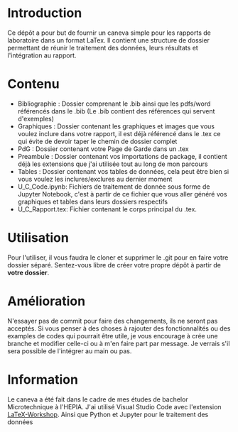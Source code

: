 # Introduction
Ce dépôt a pour but de fournir un caneva simple pour les rapports de laboratoire dans un format LaTex. Il contient une structure de dossier permettant de réunir le traitement des données, leurs résultats et l'intégration au rapport.
# Contenu
* Bibliographie : Dossier comprenant le .bib ainsi que les pdfs/word référencés dans le .bib (Le .bib contient des références qui servent d'exemples)
* Graphiques    : Dossier contenant les graphiques et images que vous voulez inclure dans votre rapport, il est déjà référencé dans le .tex ce qui évite de devoir taper le chemin de dossier complet
* PdG           : Dossier contenant votre Page de Garde dans un .tex
* Preambule     : Dossier contenant vos importations de package, il contient déjà les extensions que j'ai utilisée tout au long de mon parcours
* Tables        : Dossier contenant vos tables de données, cela peut être bien si vous voulez les inclures/exclures au dernier moment
* U_C_Code.ipynb: Fichiers de traitement de donnée sous forme de Jupyter Notebook, c'est à partir de ce fichier que vous aller généré vos graphiques et tables dans leurs dossiers respectifs
* U_C_Rapport.tex: Fichier contenant le corps principal du .tex.
# Utilisation
Pour l'utiliser, il vous faudra le cloner et supprimer le .git pour en faire votre dossier séparé. Sentez-vous libre de créer votre propre dépôt à  partir de **votre dossier**.
# Amélioration
N'essayer pas de commit pour faire des changements, ils ne seront pas acceptés. Si vous penser à des choses à rajouter des fonctionnalités ou des examples de codes qui pourrait être utile, je vous encourage à crée une branche et modifier celle-ci ou à m'en faire part par 
message.
Je verrais s'il sera possible de l'intégrer au main ou pas.
# Information
Le caneva a été fait dans le cadre de mes études de bachelor Microtechnique à l'HEPIA. J'ai utilisé Visual Studio Code avec l'extension [LaTeX-Workshop](https://github.com/James-Yu/LaTeX-Workshop). Ainsi que Python et Jupyter pour le traitement des données
